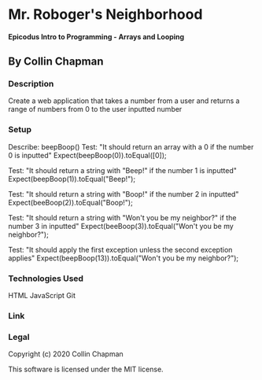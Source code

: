 # Mr. Roboger's Neighborhood

#### Epicodus Intro to Programming - Arrays and Looping

## By Collin Chapman

### Description 

Create a web application that takes a number from a user and returns a range of numbers from 0 to the user inputted number

### Setup

Describe: beepBoop()
Test: "It should return an array with a 0 if the number 0 is inputted"
Expect(beepBoop(0)).toEqual([0]);

Test: "It should return a string with "Beep!" if the number 1 is inputted"
Expect(beepBoop(1)).toEqual("Beep!");

Test: "It should return a string with "Boop!" if the number 2 in inputted"
Expect(beeBoop(2)).toEqual("Boop!");

Test: "It should return a string with "Won't you be my neighbor?" if the number 3 in inputted"
Expect(beeBoop(3)).toEqual("Won't you be my neighbor?");

Test: "It should apply the first exception unless the second exception applies"
Expect(beepBoop(13)).toEqual("Won't you be my neighbor?");

### Technologies Used

HTML
JavaScript
Git


### Link


### Legal

Copyright (c) 2020 Collin Chapman

This software is licensed under the MIT license.